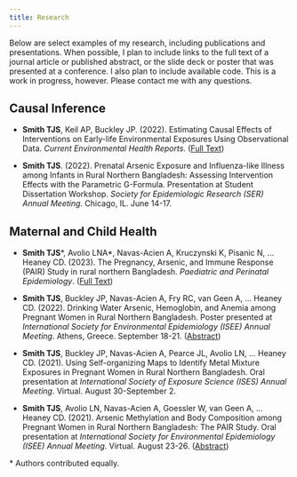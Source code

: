 ```yaml
---
title: Research
---
```

Below are select examples of my research, including publications and presentations. When possible, I plan to include links to the full text of a journal article or published abstract, or the slide deck or poster that was presented at a conference. I also plan to include available code. This is a work in progress, however. Please contact me with any questions.

## Causal Inference

* **Smith TJS**, Keil AP, Buckley JP. (2022). Estimating Causal Effects of Interventions on Early-life Environmental Exposures Using Observational Data. *Current Environmental Health Reports*. ([Full Text](https://www.tylerjssmith.com/uploads/Smith_et_al_2022_EstimatingCausalEffects.pdf))

* **Smith TJS**. (2022). Prenatal Arsenic Exposure and Influenza-like Illness among Infants in Rural Northern Bangladesh: Assessing Intervention Effects with the Parametric G-Formula. Presentation at Student Dissertation Workshop. *Society for Epidemiologic Research (SER) Annual Meeting*. Chicago, IL. June 14-17.

## Maternal and Child Health

* **Smith TJS**\*, Avolio LNA\*, Navas-Acien A, Kruczynski K, Pisanic N, ... Heaney CD. (2023). The Pregnancy, Arsenic, and Immune Response (PAIR) Study in rural northern Bangladesh. *Paediatric and Perinatal Epidemiology*. ([Full Text](https://doi.org/10.1111/ppe.12949))

* **Smith TJS**, Buckley JP, Navas-Acien A, Fry RC, van Geen A, ... Heaney CD. (2022). Drinking Water Arsenic, Hemoglobin, and Anemia among Pregnant Women in Rural Northern Bangladesh. Poster presented at *International Society for Environmental Epidemiology (ISEE) Annual Meeting*. Athens, Greece. September 18-21. ([Abstract](https://doi.org/10.1289/isee.2022.P-1210))

* **Smith TJS**, Buckley JP, Navas-Acien A, Pearce JL, Avolio LN, ... Heaney CD. (2021). Using Self-organizing Maps to Identify Metal Mixture Exposures in Pregnant Women in Rural Northern Bangladesh. Oral presentation at *International Society of Exposure Science (ISES) Annual Meeting*. Virtual. August 30-September 2.

* **Smith TJS**, Avolio LN, Navas-Acien A, Goessler W, van Geen A, ... Heaney CD. (2021). Arsenic Methylation and Body Composition among Pregnant Women in Rural Northern Bangladesh: The PAIR Study. Oral presentation at *International Society for Environmental Epidemiology (ISEE) Annual Meeting*. Virtual. August 23-26. ([Abstract](https://doi.org/10.1289/isee.2021.O-LT-043))

\* Authors contributed equally.

